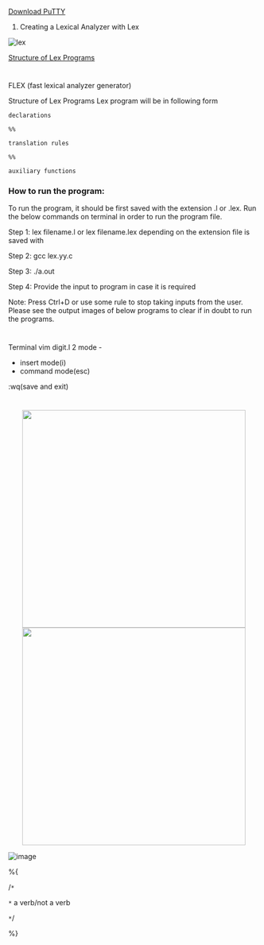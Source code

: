 
[Download PuTTY](https://www.chiark.greenend.org.uk/~sgtatham/putty/latest.html)


1. Creating a Lexical Analyzer with Lex


![lex](https://user-images.githubusercontent.com/47166768/194798894-1803ac27-638a-4739-9935-3a2c6d1608ce.png)


[Structure of Lex Programs](https://ecomputernotes.com/compiler-design/lex-use-of-lex)


#


FLEX (fast lexical analyzer generator) 


Structure of Lex Programs
Lex program will be in following form


```
declarations

%%

translation rules

%%

auxiliary functions
```



### How to run the program: 

To run the program, it should be first saved with the extension .l or .lex. Run the below commands on terminal in order to run the program file. 

Step 1: lex filename.l or lex filename.lex depending on the extension file is saved with

Step 2: gcc lex.yy.c 

Step 3: ./a.out 

Step 4: Provide the input to program in case it is required

Note: Press Ctrl+D or use some rule to stop taking inputs from the user. Please see the output images of below programs to clear if in doubt to run the programs.


#

Terminal
vim
digit.l
2 mode - 
- insert mode(i)
- command mode(esc) 

:wq(save and exit)

#



<p align="middle" float="left">

  <img src="https://user-images.githubusercontent.com/47166768/194802084-2687ea69-7bbb-41cd-a91d-bb155d6857dc.png" width="449" height="438">
  
  <img src="https://user-images.githubusercontent.com/47166768/194802117-b38e6378-8159-405d-9985-571150749f63.png" width="449" height="438">
  
  ![image](https://user-images.githubusercontent.com/47166768/194802576-71de2fee-6d32-4819-91dd-b379f3ecb3e9.png)

  
</p>


%{

/`*`

 `*` a verb/not a verb

 `*`/

%}





